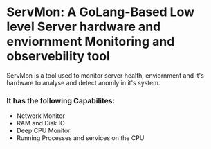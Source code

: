 # ServMon: A GoLang-Based Low level Server hardware and enviornment Monitoring and observebility tool
ServMon is a tool used to monitor server health, enviornment and it's hardware to analyse and detect anomly in it's system.

### It has the following Capabilites:
- Network Monitor
- RAM and Disk IO
- Deep CPU Monitor
- Running Processes and services on the CPU
